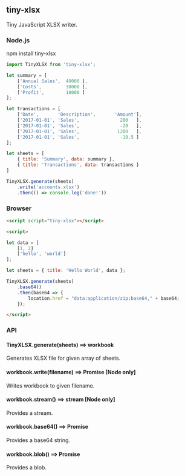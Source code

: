 ## tiny-xlsx

Tiny JavaScript XLSX writer.


### Node.js

npm install tiny-xlsx

```js
import TinyXLSX from 'tiny-xlsx';

let summary = [
	['Annual Sales',  40000 ],
	['Costs',         30000 ],
	['Profit',        10000 ]
];

let transactions = [
	['Date',       'Description',       'Amount'],
	['2017-01-01', 'Sales',               200   ],
	['2017-01-01', 'Sales',               -20   ],
	['2017-01-01', 'Sales',              1200   ],
	['2017-01-01', 'Sales',               -10.5 ]
];

let sheets = [
	{ title: 'Summary', data: summary },
	{ title: 'Transactions', data: transactions }
]

TinyXLSX.generate(sheets)
	.write('accounts.xlsx')
	.then(() => console.log('done!'))
```

### Browser


```html
<script script="tiny-xlsx"></script>

<script>

let data = [
	[1, 2]
	['hello', 'world']
];

let sheets = { title: 'Hello World', data };

TinyXLSX.generate(sheets)
	.base64()
	.then(base64 => {
		location.href = "data:application/zip;base64," + base64;
	});

</script>
```

### API

#### TinyXLSX.generate(sheets) ==> workbook

Generates XLSX file for given array of sheets.

#### workbook.write(filename) ==> Promise [Node only]

Writes workbook to given filename.

#### workbook.stream() ==> stream [Node only]

Provides a stream.

#### workbook.base64() ==> Promise

Provides a base64 string.

#### workbook.blob() ==> Promise

Provides a blob.